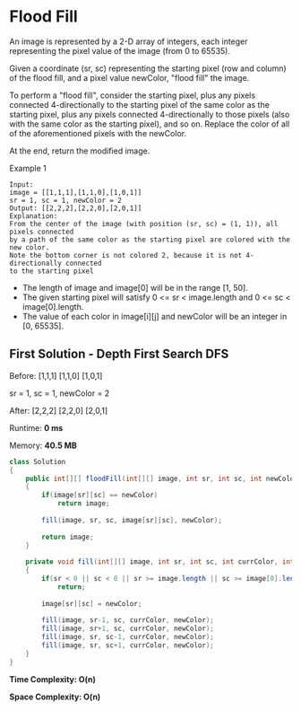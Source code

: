 # Flood Fill

An image is represented by a 2-D array of integers, each integer representing the pixel value of the image (from 0 to 65535).

Given a coordinate (sr, sc) representing the starting pixel (row and column) of the flood fill, and a pixel value newColor, "flood fill" the image.

To perform a "flood fill", consider the starting pixel, plus any pixels connected 4-directionally to the starting pixel of the same color as the starting pixel, plus any pixels connected 4-directionally to those pixels (also with the same color as the starting pixel), and so on. Replace the color of all of the aforementioned pixels with the newColor.

At the end, return the modified image.

Example 1

```
Input: 
image = [[1,1,1],[1,1,0],[1,0,1]]
sr = 1, sc = 1, newColor = 2
Output: [[2,2,2],[2,2,0],[2,0,1]]
Explanation: 
From the center of the image (with position (sr, sc) = (1, 1)), all pixels connected 
by a path of the same color as the starting pixel are colored with the new color.
Note the bottom corner is not colored 2, because it is not 4-directionally connected
to the starting pixel
```

* The length of image and image[0] will be in the range [1, 50].
* The given starting pixel will satisfy 0 <= sr < image.length and 0 <= sc < image[0].length.
* The value of each color in image[i][j] and newColor will be an integer in [0, 65535].

## First Solution - Depth First Search DFS

Before:
[1,1,1]
[1,1,0]
[1,0,1]

sr = 1, sc = 1, newColor = 2

After:
[2,2,2]
[2,2,0]
[2,0,1]

Runtime: **0 ms**

Memory: **40.5 MB**

```java
class Solution 
{    
    public int[][] floodFill(int[][] image, int sr, int sc, int newColor) 
    {
        if(image[sr][sc] == newColor) 
            return image;
        
        fill(image, sr, sc, image[sr][sc], newColor);
        
        return image;
    }
    
    private void fill(int[][] image, int sr, int sc, int currColor, int newColor)
    {
        if(sr < 0 || sc < 0 || sr >= image.length || sc >= image[0].length || image[sr][sc] != currColor)
            return;
            
        image[sr][sc] = newColor;
        
        fill(image, sr-1, sc, currColor, newColor);
        fill(image, sr+1, sc, currColor, newColor);
        fill(image, sr, sc-1, currColor, newColor);
        fill(image, sr, sc+1, currColor, newColor);
    }
}
```

**Time Complexity: O(n)**

**Space Complexity: O(n)**

